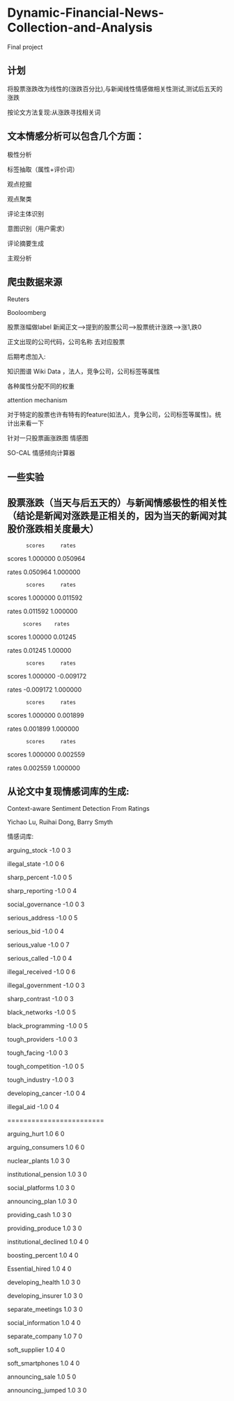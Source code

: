# Dynamic-Financial-News-Collection-and-Analysis
Final project

## 计划

将股票涨跌改为线性的(涨跌百分比),与新闻线性情感做相关性测试,测试后五天的涨跌


按论文方法复现:从涨跌寻找相关词


## 文本情感分析可以包含几个方面：

极性分析

标签抽取（属性+评价词）

观点挖掘

观点聚类

评论主体识别

意图识别（用户需求）

评论摘要生成

主观分析

## 爬虫数据来源

Reuters 

Booloomberg


股票涨幅做label  新闻正文-->提到的股票公司-->股票统计涨跌-->涨1,跌0


正文出现的公司代码，公司名称 去对应股票


后期考虑加入:


知识图谱 Wiki Data ，法人，竞争公司，公司标签等属性


各种属性分配不同的权重


attention mechanism

对于特定的股票也许有特有的feature(如法人，竞争公司，公司标签等属性)。统计出来看一下

针对一只股票画涨跌图 情感图

SO-CAL 情感倾向计算器

## 一些实验
## 股票涨跌（当天与后五天的）与新闻情感极性的相关性（结论是新闻对涨跌是正相关的，因为当天的新闻对其股价涨跌相关度最大）
   
          scores     rates

scores  1.000000  0.050964

rates   0.050964  1.000000

          scores     rates

scores  1.000000  0.011592

rates   0.011592  1.000000


         scores    rates

scores  1.00000  0.01245

rates   0.01245  1.00000

          scores     rates

scores  1.000000 -0.009172

rates  -0.009172  1.000000

          scores     rates

scores  1.000000  0.001899

rates   0.001899  1.000000

          scores     rates

scores  1.000000  0.002559

rates   0.002559  1.000000


## 从论文中复现情感词库的生成: 

Context-aware Sentiment Detection From Ratings

Yichao Lu, Ruihai Dong, Barry Smyth


情感词库:

arguing_stock -1.0 0 3

illegal_state -1.0 0 6

sharp_percent -1.0 0 5

sharp_reporting -1.0 0 4

social_governance -1.0 0 3

serious_address -1.0 0 5

serious_bid -1.0 0 4

serious_value -1.0 0 7

serious_called -1.0 0 4

illegal_received -1.0 0 6

illegal_government -1.0 0 3

sharp_contrast -1.0 0 3

black_networks -1.0 0 5

black_programming -1.0 0 5

tough_providers -1.0 0 3

tough_facing -1.0 0 3

tough_competition -1.0 0 5

tough_industry -1.0 0 3

developing_cancer -1.0 0 4

illegal_aid -1.0 0 4

========================

arguing_hurt 1.0 6 0

arguing_consumers 1.0 6 0

nuclear_plants 1.0 3 0

institutional_pension 1.0 3 0

social_platforms 1.0 3 0

announcing_plan 1.0 3 0

providing_cash 1.0 3 0

providing_produce 1.0 3 0

institutional_declined 1.0 4 0

boosting_percent 1.0 4 0

Essential_hired 1.0 4 0

developing_health 1.0 3 0

developing_insurer 1.0 3 0

separate_meetings 1.0 3 0

social_information 1.0 4 0

separate_company 1.0 7 0

soft_supplier 1.0 4 0

soft_smartphones 1.0 4 0

announcing_sale 1.0 5 0

announcing_jumped 1.0 3 0